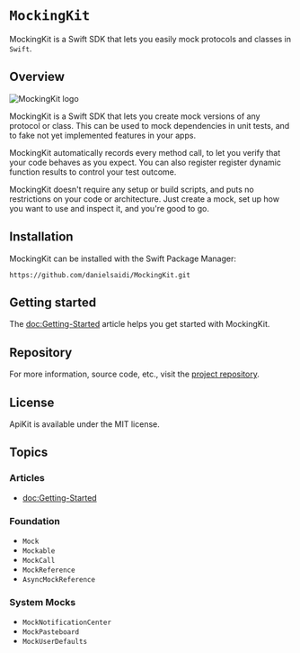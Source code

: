 # ``MockingKit``

MockingKit is a Swift SDK that lets you easily mock protocols and classes in `Swift`.



## Overview

![MockingKit logo](Logo.png)

MockingKit is a Swift SDK that lets you create mock versions of any protocol or class. This can be used to mock dependencies in unit tests, and to fake not yet implemented features in your apps.  

MockingKit automatically records every method call, to let you verify that your code behaves as you expect. You can also register register dynamic function results to control your test outcome.

MockingKit doesn't require any setup or build scripts, and puts no restrictions on your code or architecture. Just create a mock, set up how you want to use and inspect it, and you're good to go.



## Installation

MockingKit can be installed with the Swift Package Manager:

```
https://github.com/danielsaidi/MockingKit.git
```



## Getting started

The <doc:Getting-Started> article helps you get started with MockingKit.



## Repository

For more information, source code, etc., visit the [project repository](https://github.com/danielsaidi/MockingKit).



## License

ApiKit is available under the MIT license.



## Topics

### Articles

- <doc:Getting-Started>

### Foundation

- ``Mock``
- ``Mockable``
- ``MockCall``
- ``MockReference``
- ``AsyncMockReference``

### System Mocks

- ``MockNotificationCenter``
- ``MockPasteboard``
- ``MockUserDefaults``
